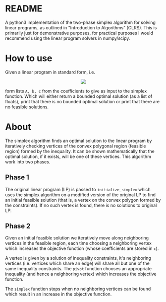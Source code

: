 # README

A python3 implementation of the two-phase simplex algorithm for solving linear programs, as outlined in "Introduction to Algorithms" (CLRS). This is primarily just for demonstrative purposes, for practical purposes I would recommend using the linear program solvers in numpy/scipy.

# How to use

Given a linear program in standard form, i.e.

<p align="center">
  <img src="https://i.imgur.com/ZQegHSh.png">
</p>

form lists `A, b, c` from the coefficients to give as input to the simplex function. Which will either return a bounded optimal solution (as a list of floats), print that there is no bounded optimal solution or print that there are no feasible solutions.

# About

The simplex algorithm finds an optimal solution to the linear program by iteratively checking vertices of the convex polygonal region (feasible region) formed by the inequality. It can be shown mathematically that the optimal solution, if it exists, will be one of these vertices. This algorithm work into two phases.

## Phase 1

The original linear program (LP) is passed to `initialize_simplex` which uses the simplex algorithm on a modified version of the original LP to find an initial feasible solution (that is, a vertex on the convex polygon formed by the constraints). If no such vertex is found, there is no solutions to original LP.

## Phase 2

Given an initial feasible solution we iteratively move along neighboring vertices in the feasible region, each time choosing a neighboring vertex which increases the objective function (whose coefficients are stored in `c`).

A vertex is given by a solution of inequality constraints, it's neighboring vertices (i.e. vertices which share an edge) will share all but one of the same inequality constraints. The `pivot` function chooses an appropriate inequality (and hence a neighboring vertex) which increases the objective function.

The `simplex` function stops when no neighboring vertices can be found which result in an increase in the objective function.
